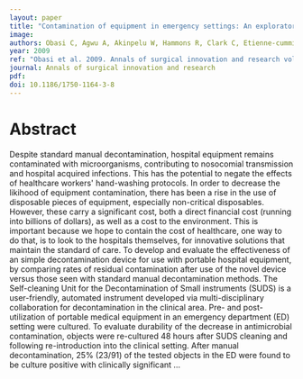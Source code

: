 ```yaml
---
layout: paper
title: "Contamination of equipment in emergency settings: An exploratory study with a targeted automated intervention"
image:
authors: Obasi C, Agwu A, Akinpelu W, Hammons R, Clark C, Etienne-cummings R, Hill P, Rothman R, Babalola S, Ross T, Carroll K, and Asiyanbola B.
year: 2009
ref: "Obasi et al. 2009. Annals of surgical innovation and research vol. 3, no. 1: 8."
journal: Annals of surgical innovation and research
pdf:
doi: 10.1186/1750-1164-3-8
---
```


# Abstract
Despite standard manual decontamination, hospital equipment remains contaminated with microorganisms, contributing to nosocomial transmission and hospital acquired infections. This has the potential to negate the effects of healthcare workers' hand-washing protocols. In order to decrease the likihood of equipment contamination, there has been a rise in the use of disposable pieces of equipment, especially non-critical disposables. However, these carry a significant cost, both a direct financial cost (running into billions of dollars), as well as a cost to the environment. This is important because we hope to contain the cost of healthcare, one way to do that, is to look to the hospitals themselves, for innovative solutions that maintain the standard of care. To develop and evaluate the effectiveness of an simple decontamination device for use with portable hospital equipment, by comparing rates of residual contamination after use of the novel device versus those seen with standard manual decontamination methods. The Self-cleaning Unit for the Decontamination of Small instruments (SUDS) is a user-friendly, automated instrument developed via multi-disciplinary collaboration for decontamination in the clinical area. Pre- and post- utilization of portable medical equipment in an emergency department (ED) setting were cultured. To evaluate durability of the decrease in antimicrobial contamination, objects were re-cultured 48 hours after SUDS cleaning and following re-introduction into the clinical setting. After manual decontamination, 25% (23/91) of the tested objects in the ED were found to be culture positive with clinically significant …
